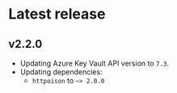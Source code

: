 # Latest release

## v2.2.0

- Updating Azure Key Vault API version to `7.3`.
- Updating dependencies:
  * `httpoison` to `~> 2.0.0`
